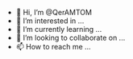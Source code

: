 - 👋 Hi, I’m @QerAMTOM
- 👀 I’m interested in ...
- 🌱 I’m currently learning ...
- 💞️ I’m looking to collaborate on ...
- 📫 How to reach me ...

<!---
QerAMTOM/QerAMTOM is a ✨ special ✨ repository because its `README.md` (this file) appears on your GitHub profile.
You can click the Preview link to take a look at your changes.
--->
